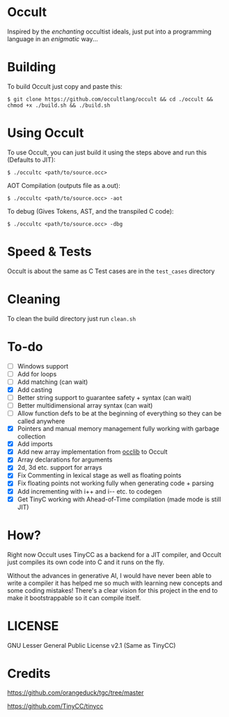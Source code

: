 # Occult
Inspired by the *enchanting* occultist ideals, just put into a programming language in an *enigmatic* way... 

# Building
To build Occult just copy and paste this:
```
$ git clone https://github.com/occultlang/occult && cd ./occult && chmod +x ./build.sh && ./build.sh
```

# Using Occult
To use Occult, you can just build it using the steps above and run this (Defaults to JIT):
```
$ ./occultc <path/to/source.occ> 
```
AOT Compilation (outputs file as a.out):
```
$ ./occultc <path/to/source.occ> -aot
```
To debug (Gives Tokens, AST, and the transpiled C code):
```
$ ./occultc <path/to/source.occ> -dbg
```

# Speed & Tests
Occult is about the same as C 
Test cases are in the `test_cases` directory

# Cleaning
To clean the build directory just run `clean.sh`

# To-do
- [ ] Windows support
- [ ] Add for loops
- [ ] Add matching (can wait)
- [x] Add casting
- [ ] Better string support to guarantee safety + syntax (can wait)
- [ ] Better multidimensional array syntax (can wait)
- [ ] Allow function defs to be at the beginning of everything so they can be called anywhere
- [x] Pointers and manual memory management fully working with garbage collection
- [x] Add imports
- [x] Add new array implementation from [occlib](https://github.com/occultlang/occlib) to Occult 
- [x] Array declarations for arguments 
- [x] 2d, 3d etc. support for arrays 
- [x] Fix Commenting in lexical stage as well as floating points
- [x] Fix floating points not working fully when generating code + parsing
- [x] Add incrementing with i++ and i-- etc. to codegen 
- [x] Get TinyC working with Ahead-of-Time compilation (made mode is still JIT)

# How?
Right now Occult uses TinyCC as a backend for a JIT compiler, and Occult just compiles its own code into C and it runs on the fly.

Without the advances in generative AI, I would have never been able to write a compiler it has helped me so much with learning new concepts and some coding mistakes!
There's a clear vision for this project in the end to make it bootstrappable so it can compile itself.

# LICENSE
GNU Lesser General Public License v2.1 (Same as TinyCC)

# Credits
https://github.com/orangeduck/tgc/tree/master

https://github.com/TinyCC/tinycc
